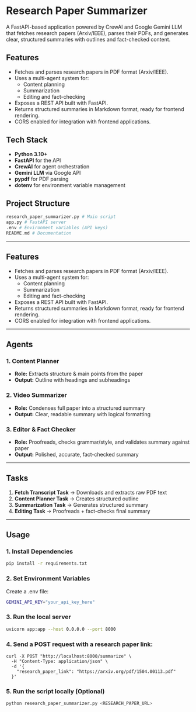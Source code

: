 # Research Paper Summarizer

A FastAPI-based application powered by CrewAI and Google Gemini LLM that fetches research papers (Arxiv/IEEE), parses their PDFs, and generates clear, structured summaries with outlines and fact-checked content.

## Features

- Fetches and parses research papers in PDF format (Arxiv/IEEE).
- Uses a multi-agent system for:
  - Content planning
  - Summarization
  - Editing and fact-checking
- Exposes a REST API built with FastAPI.
- Returns structured summaries in Markdown format, ready for frontend rendering.
- CORS enabled for integration with frontend applications.

## Tech Stack

- **Python 3.10+**
- **FastAPI** for the API
- **CrewAI** for agent orchestration
- **Gemini LLM** via Google API
- **pypdf** for PDF parsing
- **dotenv** for environment variable management

## Project Structure
```bash
research_paper_summarizer.py # Main script
app.py # FastAPI server
.env # Environment variables (API keys)
README.md # Documentation
```


---

## Features

- Fetches and parses research papers in PDF format (Arxiv/IEEE).
- Uses a multi-agent system for:
  - Content planning
  - Summarization
  - Editing and fact-checking
- Exposes a REST API built with FastAPI.
- Returns structured summaries in Markdown format, ready for frontend rendering.
- CORS enabled for integration with frontend applications.

---

## Agents

### 1. **Content Planner**
- **Role:** Extracts structure & main points from the paper
- **Output:** Outline with headings and subheadings  

### 2. **Video Summarizer**
- **Role:** Condenses full paper into a structured summary
- **Output:** Clear, readable summary with logical formatting  

### 3. **Editor & Fact Checker**
- **Role:** Proofreads, checks grammar/style, and validates summary against paper  
- **Output:** Polished, accurate, fact-checked summary  

---

##  Tasks

1. **Fetch Transcript Task** → Downloads and extracts raw PDF text
2. **Content Planner Task** → Creates structured outline  
3. **Summarization Task** → Generates structured summary  
4. **Editing Task** → Proofreads + fact-checks final summary  

---

## Usage

### 1. Install Dependencies
```bash
pip install -r requirements.txt
```
### 2. Set Environment Variables

Create a .env file:
```bash
GEMINI_API_KEY="your_api_key_here"
```
### 3. Run the local server
```bash
uvicorn app:app --host 0.0.0.0 --port 8000 
```
### 4. Send a POST request with a research paper link:
```
curl -X POST "http://localhost:8000/summarize" \
  -H "Content-Type: application/json" \
  -d '{
    "research_paper_link": "https://arxiv.org/pdf/1504.00113.pdf"
  }'
```
### 5. Run the script locally (Optional)
```bash
python research_paper_summarizer.py <RESEARCH_PAPER_URL>
```
